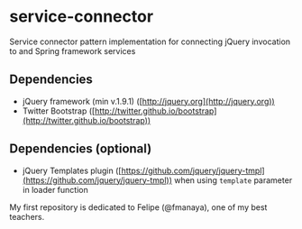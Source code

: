 service-connector
==========

Service connector pattern implementation for connecting jQuery invocation to and Spring framework services

## Dependencies

* jQuery framework (min v.1.9.1) ([http://jquery.org](http://jquery.org))
* Twitter Bootstrap ([http://twitter.github.io/bootstrap](http://twitter.github.io/bootstrap))

## Dependencies (optional)
* jQuery Templates plugin ([https://github.com/jquery/jquery-tmpl](https://github.com/jquery/jquery-tmpl)) when using `template` parameter in loader function


My first repository is dedicated to Felipe (@fmanaya), one of my best teachers.


